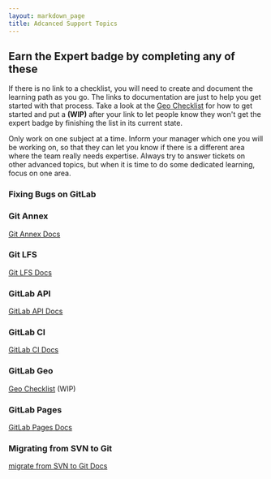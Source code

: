 ```yaml
---
layout: markdown_page
title: Adcanced Support Topics
---
```


## Earn the Expert badge by completing any of these

If there is no link to a checklist, you will need to create and document the
learning path as you go. The links to documentation are just to help you get
started with that process. Take a look at the [Geo Checklist](/handbook/support/advanced-topics/geo)
for how to get started and put a **(WIP)** after your link to let people know
they won't get the expert badge by finishing the list in its current state.

Only work on one subject at a time. Inform your manager which one you will be
working on, so that they can let you know if there is a different area where
the team really needs expertise. Always try to answer tickets on other advanced
topics, but when it is time to do some dedicated learning, focus on one area.

### Fixing Bugs on GitLab

### Git Annex

[Git Annex Docs](https://docs.gitlab.com/ee/workflow/git_annex.html)

### Git LFS

[Git LFS Docs](https://docs.gitlab.com/ee/workflow/lfs/manage_large_binaries_with_git_lfs.html)

### GitLab API

[GitLab API Docs](https://docs.gitlab.com/ee/api/README.html)

### GitLab CI

[GitLab CI Docs](https://docs.gitlab.com/ee/ci/quick_start/README.html)

### GitLab Geo

[Geo Checklist](/handbook/support/advanced-topics/geo) (WIP)

### GitLab Pages

[GitLab Pages Docs](https://docs.gitlab.com/ee/pages/administration.html)

### Migrating from SVN to Git

[migrate from SVN to Git Docs](https://docs.gitlab.com/ee/workflow/importing/migrating_from_svn.html)
